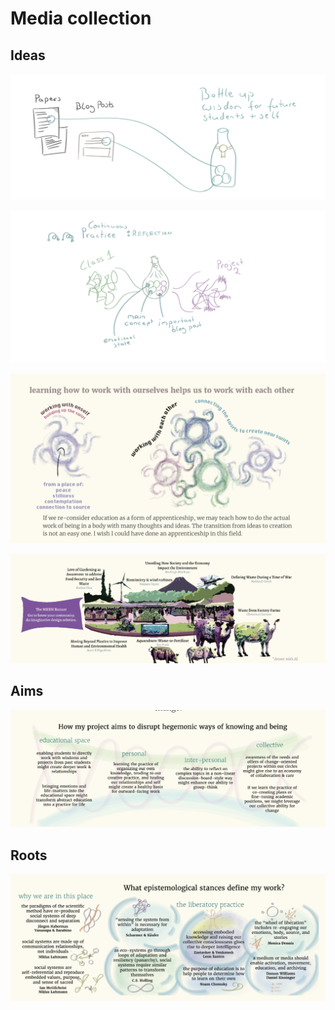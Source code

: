 # Media collection 

## Ideas
![](media/cleanshot_2024-02-07-at-09-00-03@2x-1.png)

![](media/cleanshot_2024-02-07-at-09-03-42@2x.png)

![](media/cleanshot_2024-02-07-at-09-28-36@2x.png)

![](media/cleanshot_2024-02-07-at-09-09-07@2x.png)

## Aims
![](media/cleanshot_2024-02-07-at-09-07-20@2x.png)


## Roots

![](media/cleanshot_2024-02-07-at-09-06-31@2x-1.png)